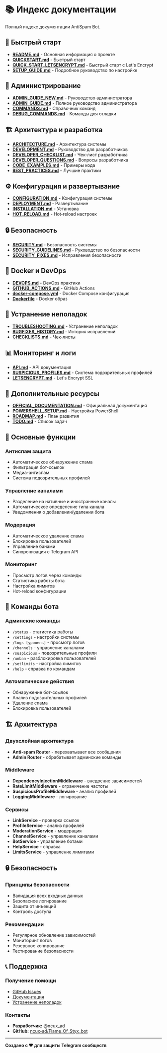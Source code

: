 # 📚 Индекс документации

Полный индекс документации AntiSpam Bot.

## 🚀 Быстрый старт

- **[README.md](../README.md)** - Основная информация о проекте
- **[QUICKSTART.md](../QUICKSTART.md)** - Быстрый старт
- **[QUICK_START_LETSENCRYPT.md](../QUICK_START_LETSENCRYPT.md)** - Быстрый старт с Let's Encrypt
- **[SETUP_GUIDE.md](../SETUP_GUIDE.md)** - Подробное руководство по настройке

## 👑 Администрирование

- **[ADMIN_GUIDE_NEW.md](ADMIN_GUIDE_NEW.md)** - Руководство администратора
- **[ADMIN_GUIDE.md](ADMIN_GUIDE.md)** - Полное руководство администратора
- **[COMMANDS.md](../COMMANDS.md)** - Справочник команд
- **[DEBUG_COMMANDS.md](DEBUG_COMMANDS.md)** - Команды для отладки

## 🏗️ Архитектура и разработка

- **[ARCHITECTURE.md](ARCHITECTURE.md)** - Архитектура системы
- **[DEVELOPMENT.md](DEVELOPMENT.md)** - Руководство для разработчиков
- **[DEVELOPER_CHECKLIST.md](DEVELOPER_CHECKLIST.md)** - Чек-лист разработчика
- **[DEVELOPER_QUESTIONS.md](DEVELOPER_QUESTIONS.md)** - Вопросы разработчика
- **[CODE_EXAMPLES.md](CODE_EXAMPLES.md)** - Примеры кода
- **[BEST_PRACTICES.md](BEST_PRACTICES.md)** - Лучшие практики

## ⚙️ Конфигурация и развертывание

- **[CONFIGURATION.md](CONFIGURATION.md)** - Конфигурация системы
- **[DEPLOYMENT.md](DEPLOYMENT.md)** - Развертывание
- **[INSTALLATION.md](INSTALLATION.md)** - Установка
- **[HOT_RELOAD.md](HOT_RELOAD.md)** - Hot-reload настроек

## 🔒 Безопасность

- **[SECURITY.md](SECURITY.md)** - Безопасность системы
- **[SECURITY_GUIDELINES.md](SECURITY_GUIDELINES.md)** - Руководство по безопасности
- **[SECURITY_FIXES.md](SECURITY_FIXES.md)** - Исправления безопасности

## 🐳 Docker и DevOps

- **[DEVOPS.md](DEVOPS.md)** - DevOps практики
- **[GITHUB_ACTIONS.md](GITHUB_ACTIONS.md)** - GitHub Actions
- **[docker-compose.yml](../docker-compose.yml)** - Docker Compose конфигурация
- **[Dockerfile](../Dockerfile)** - Docker образ

## 🔧 Устранение неполадок

- **[TROUBLESHOOTING.md](TROUBLESHOOTING.md)** - Устранение неполадок
- **[BUGFIXES_HISTORY.md](BUGFIXES_HISTORY.md)** - История исправлений
- **[CHECKLISTS.md](CHECKLISTS.md)** - Чек-листы

## 📊 Мониторинг и логи

- **[API.md](API.md)** - API документация
- **[SUSPICIOUS_PROFILES.md](SUSPICIOUS_PROFILES.md)** - Система подозрительных профилей
- **[LETSENCRYPT.md](LETSENCRYPT.md)** - Let's Encrypt SSL

## 📖 Дополнительные ресурсы

- **[OFFICIAL_DOCUMENTATION.md](OFFICIAL_DOCUMENTATION.md)** - Официальная документация
- **[POWERSHELL_SETUP.md](POWERSHELL_SETUP.md)** - Настройка PowerShell
- **[ROADMAP.md](ROADMAP.md)** - План развития
- **[TODO.md](TODO.md)** - Список задач

## 🎯 Основные функции

### Антиспам защита
- Автоматическое обнаружение спама
- Фильтрация бот-ссылок
- Медиа-антиспам
- Система подозрительных профилей

### Управление каналами
- Разделение на нативные и иностранные каналы
- Автоматическое определение типа канала
- Уведомления о добавлении/удалении бота

### Модерация
- Автоматическое удаление спама
- Блокировка пользователей
- Управление банами
- Синхронизация с Telegram API

### Мониторинг
- Просмотр логов через команды
- Статистика работы бота
- Настройка лимитов
- Hot-reload конфигурации

## 🔧 Команды бота

### Админские команды
- `/status` - статистика работы
- `/settings` - настройки системы
- `/logs [уровень]` - просмотр логов
- `/channels` - управление каналами
- `/suspicious` - подозрительные профили
- `/unban` - разблокировка пользователей
- `/setlimits` - настройка лимитов
- `/help` - справка по командам

### Автоматические действия
- Обнаружение бот-ссылок
- Анализ подозрительных профилей
- Удаление спама
- Блокировка пользователей

## 🏗️ Архитектура

### Двухслойная архитектура
- **Anti-spam Router** - перехватывает все сообщения
- **Admin Router** - обрабатывает админские команды

### Middleware
- **DependencyInjectionMiddleware** - внедрение зависимостей
- **RateLimitMiddleware** - ограничение частоты
- **SuspiciousProfileMiddleware** - анализ профилей
- **LoggingMiddleware** - логирование

### Сервисы
- **LinkService** - проверка ссылок
- **ProfileService** - анализ профилей
- **ModerationService** - модерация
- **ChannelService** - управление каналами
- **BotService** - управление ботами
- **HelpService** - справка
- **LimitsService** - управление лимитами

## 🔒 Безопасность

### Принципы безопасности
- Валидация всех входных данных
- Безопасное логирование
- Защита от инъекций
- Контроль доступа

### Рекомендации
- Регулярное обновление зависимостей
- Мониторинг логов
- Резервное копирование
- Тестирование безопасности

## 📞 Поддержка

### Получение помощи
- [GitHub Issues](../../issues)
- [Документация](docs/)
- [Устранение неполадок](TROUBLESHOOTING.md)

### Контакты
- **Разработчик:** @ncux_ad
- **GitHub:** [ncux-ad/Flame_Of_Styx_bot](https://github.com/ncux-ad/Flame_Of_Styx_bot)

---

**Создано с ❤️ для защиты Telegram сообществ**